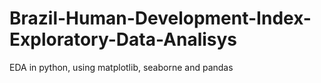 # Brazil-Human-Development-Index-Exploratory-Data-Analisys
EDA in python, using matplotlib, seaborne and pandas
